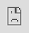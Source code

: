 ```yaml
---
layout: post
title: "TRI.BE의 송선이 '둠 둠 타' 프롤로그 영화에서 스플릿을 한다."
author: "undefined"
thumbnail: "https://www.allkpop.com/upload/2021/02/content/041045/thumb/1612453505_germainej.jpg"
tags: 
---
```




<div class="video_wrapper" style="padding-top: 56.25%;">
    <iframe id="player" class="main_video" src="https://www.youtube.com/embed/ZjE--susJgE" width="100%" height="100%" frameborder="0" allowfullscreen="" style="display: block !important; position: absolute; top: 0px; left: 0px; width: 100%; height: 100%;"></iframe>
</div>


TRI.BE의 송선은 `둠 둠 타`의 다음 프롤로그 영화에 출연한다.

티저 영상 속 송선은 극적인 스플릿으로 댄스를 마치며 행보를 뽐내고, 팬들은 트라이일 수도 있는 것에 대한 예고편도 받는다.BE의 데뷔곡 "DOM DOM TA".

앞서 보도한 바와 같이, TRI.BE는 2월 17일 싱글 앨범 `TRI`로 데뷔할 예정이다.BE Da Loca`. 이 걸 그룹은 오랫동안 파트너를 배출해 온 신사동 타이거와 EXID의 LE가 수작업으로 제작했다고 한다.

위의 송선의 `둠 둠 타` 프롤로그 영화를 보시고, 여러분의 생각을 아래 댓글로 알려주시기 바랍니다.